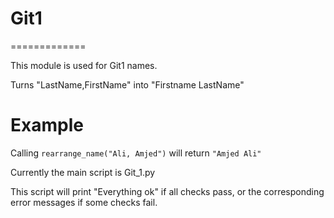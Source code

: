 
# Git1


=============

This module is used for Git1 names.


Turns "LastName,FirstName" into "Firstname LastName"

# Example

Calling `rearrange_name("Ali, Amjed")` will return `"Amjed Ali"`

Currently the main script is Git_1.py

This script will print "Everything ok" if all checks pass, or the corresponding error messages if some checks fail.
